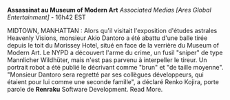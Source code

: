 ﻿**Assassinat au Museum of Modern Art**
*Associated Medias [Ares Global Entertainment]* - 16h42 EST

MIDTOWN, MANHATTAN : Alors qu'il visitait l'exposition d'études astrales Heavenly Visions, monsieur Akio Dantoro a été abattu d'une balle tirée depuis le toit du Morissey Hotel, situé en face de la verrière du Museum of Modern Art. Le NYPD a découvert l'arme du crime, un fusil "sniper" de type Mannlicher Wildhüter, mais n'est pas parvenu à interpeller le tireur. Un portrait robot a été publié le décrivant comme "brun" et "de taille moyenne".
"Monsieur Dantoro sera regretté par ses collègues développeurs, qui étaient pour lui comme une seconde famille", a déclaré Renko Kojira, porte parole de **Renraku** Software Development. Read More.